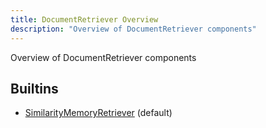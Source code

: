```yaml
---
title: DocumentRetriever Overview
description: "Overview of DocumentRetriever components"
---
```

Overview of DocumentRetriever components
## Builtins
* [SimilarityMemoryRetriever](/docs/components/documentretriever/similaritymemoryretriever/) (default)